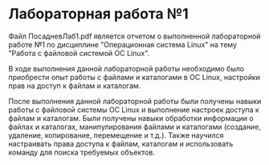 # Лабораторная работа №1
Файл ПосадневЛаб1.pdf является отчетом о выполненной лабораторной работе №1 по дисциплине "Операционная система Linux" на тему "Работа с файловой системой ОС Linux".

В ходе выполнения данной лабораторной работы необходимо было приобрести опыт работы с файлами и каталогами в ОС Linux, настройки прав на доступ к файлам и каталогам.

После выполнения данной лабораторной работы были получены навыки работы с файловой системы ОС Linux и выполнение настроек доступа к файлам и каталогам. Были получены навыки обработки информации о файлах и каталогах, манипулирования файлами и каталогами (создание, удаление, копирование, перемещение и т.д.). Также научился настраивать права доступа к файлам, каталогам и использовать команду для поиска требуемых объектов.